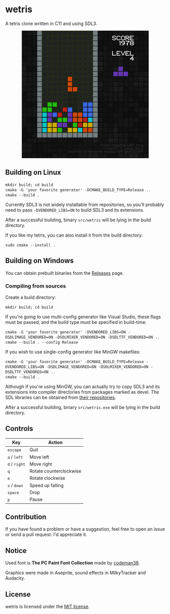 # wetris

A tetris clone written in C11 and using SDL3.

<p align="center">
  <img src="screenshots/screenshot.png" alt="a screenshot of the tetris">
</p>

## Building on Linux

```
mkdir build; cd build
cmake -G 'your favorite generator' -DCMAKE_BUILD_TYPE=Release ..
cmake --build .
```

Currently SDL3 is not widely installable from repositories, so you'll probably need to pass
`-DVENDORED_LIBS=ON` to build SDL3 and its extensions.

After a successful building, binary `src/wetris` will be lying in the build directory.

If you like my tetris, you can also install it from the build directory:

```
sudo cmake --install .
```

## Building on Windows

You can obtain prebuilt binaries from the [Releases](https://github.com/inunix3/wetris/releases) page.

### Compiling from sources

Create a build directory:

```
mkdir build; cd build
```

If you're going to use multi-config generator like Visual Studio, these flags must be passed, and
the build type must be specified in build-time:

```
cmake -G 'your favorite generator' -DVENDORED_LIBS=ON -DSDLIMAGE_VENDORED=ON -DSDLMIXER_VENDORED=ON -DSDLTTF_VENDORED=ON ..
cmake --build . --config Release
```

If you wish to use single-config generator like MinGW makefiles:

```
cmake -G 'your favorite generator' -DCMAKE_BUILD_TYPE=Release -DVENDORED_LIBS=ON -DSDLIMAGE_VENDORED=ON -DSDLMIXER_VENDORED=ON -DSDLTTF_VENDORED=ON ..
cmake --build .
```

Although if you're using MinGW, you can actually try to copy SDL3 and its extensions into
compiler directories from packages marked as devel.
The SDL libraries can be obtained from [their repositories](https://github.com/libsdl-org).

After a successful building, binary `src/wetris.exe` will be lying in the build directory.

## Controls

| Key           | Action                  |
|---------------|-------------------------|
| `escape`      | Quit                    |
| `a` / `left`  | Move left               |
| `d` / `right` | Move right              |
| `q`           | Rotate counterclockwise |
| `e`           | Rotate clockwise        |
| `s` / `down`  | Speed up falling        |
| `space`       | Drop                    |
| `p`           | Pause                   |

## Contribution

If you have found a problem or have a suggestion, feel free to open an issue or send a pull request.
I'd appreciate it.

## Notice

Used font is **The PC Paint Font Collection** made by [codeman38](https://www.zone38.net/font/).

Graphics were made in Aseprite, sound effects in MilkyTracker and Audacity.

## License

wetris is licensed under the [MIT license](LICENSE.md).
